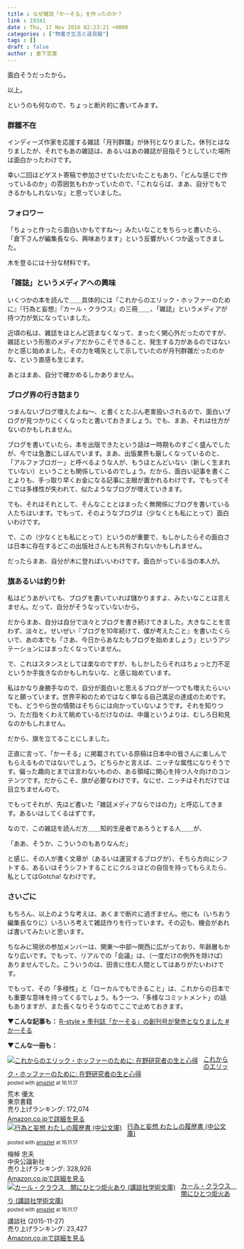 ```yaml
---
title : なぜ雑誌「かーそる」を作ったのか？
link : 19341
date : Thu, 17 Nov 2016 02:23:21 +0000
categories : ["物書き生活と道具箱"]
tags : []
draft : false
author : 倉下忠憲
---
```


面白そうだったから。

以上。

というのも何なので、ちょっと断片的に書いてみます。

<h3>群雛不在</h3>

インディーズ作家を応援する雑誌「月刊群雛」が休刊となりました。休刊とはなりましたが、それでもあの雑誌は、あるいはあの雑誌が目指そうとしていた場所は面白かったわけです。

幸い二回ほどゲスト寄稿で参加させていただいたこともあり、「どんな感じで作っているのか」の雰囲気もわかっていたので、「これならば、まあ、自分でもできるかもしれないな」と思っていました。

<h3>フォロワー</h3>

「ちょっと作ったら面白いかもですね〜」みたいなことをちらっと書いたら、「倉下さんが編集長なら、興味あります」という反響がいくつか返ってきました。

木を登るには十分な材料です。

<h3>「雑誌」というメディアへの興味</h3>

いくつかの本を読んで＿＿具体的には『これからのエリック・ホッファーのために』『行為と妄想』『カール・クラウス』の三冊＿＿、「雑誌」というメディアが持つ力が気になっていました。

近頃の私は、雑誌をほとんど読まなくなって、まったく関心外だったのですが、雑誌という形態のメディアだからこそできること、発生する力があるのではないかと感じ始めました。その力を嚆矢として示していたのが月刊群雛だったのかな、という直感も生じます。

あとはまあ、自分で確かめるしかありません。

<h3>ブログ界の行き詰まり</h3>

つまんないブログ増えたよね〜、と書くとたぶん老害扱いされるので、面白いブログが見つかりにくくなったと書いておきましょう。でも、まあ、それは仕方がないのかもしれません。

ブログを書いていたら、本を出版できたという話は一時期ものすごく盛んでしたが、今では急激にしぼんでいます。まあ、出版業界も厳しくなっているのと、「アルファブロガー」と呼べるような人が、もうほとんどいない（新しく生まれていない）ということも関係しているのでしょう。だから、面白い記事を書くことよりも、手っ取り早くお金になる記事に主眼が置かれるわけです。でもってそこでは多様性が失われて、似たようなブログが増えていきます。

でも、それはそれとして、そんなこととはまったく無関係にブログを書いている人たちはいます。でもって、そのようなブログは（少なくとも私にとって）面白いわけです。

で、この（少なくとも私にとって）というのが重要で、もしかしたらその面白さは日本に存在するどこの出版社さんとも共有されないかもしれません。

だったらまあ、自分が木に登ればいいわけです。面白がっている当の本人が。

<h3>旗あるいは釣り針</h3>

私はどうあがいても、ブログを書いていれば儲かりますよ、みたいなことは言えません。だって、自分がそうなっていないから。

だからまあ、自分は自分で淡々とブログを書き続けてきました。大きなことを言わず、淡々と。せいぜい『ブログを10年続けて、僕が考えたこと』を書いたくらいで、あの本でも「さあ、今日からあなたもブログを始めましょう」というアジテーションにはまったくなっていません。

で、これはスタンスとしては楽なのですが、もしかしたらそれはちょっと力不足というか手抜きなのかもしれないな、と感じ始めています。

私はかなり身勝手なので、自分が面白いと思えるブログが一つでも増えたらいいなと願っています。世界平和のためではなく単なる自己満足の達成のためです。でも、どうやら世の情勢はそちらには向かっていないようです。それを知りつつ、ただ指をくわえて眺めているだけなのは、中庸というよりは、むしろ日和見なのかもしれません。

だから、旗を立てることにしました。

正直に言って、「かーそる」に掲載されている原稿は日本中の皆さんに楽しんでもらえるものではないでしょう。どちらかと言えば、ニッチな属性になりそうです。偏った趣向とまでは言わないものの、ある領域に関心を持つ人々向けのコンテンツです。だからこそ、旗が必要なわけです。なにせ、ニッチはそれだけでは目立ちませんので。

でもってそれが、先ほど書いた「雑誌メディアならではの力」と呼応してきます。あるいはしてくるはずです。

なので、この雑誌を読んだ方＿＿知的生産者であろうとする人＿＿が、

「ああ、そうか、こういうのもありなんだ」

と感じ、その人が書く文章が（あるいは運営するブログが）、そちら方向にシフトする、あるいはそうシフトすることにクルミほどの自信を持ってもらえたら、私としてはGotcha! なわけです。

<h3>さいごに</h3>

もちろん、以上のような考えは、あくまで断片に過ぎません。他にも（いちおう編集長なりに）いろいろ考えて雑誌作りを行っています。その辺も、機会があれば書いてみたいと思います。

ちなみに現状の参加メンバーは、関東〜中部〜関西に広がっており、年齢層もかなり広いです。でもって、リアルでの「会議」は、（一度だけの例外を除けば）ありませんでした。こういうのは、田舎に住む人間としてはありがたいわけです。

でもって、その「多様性」と「ローカルでもできること」は、これからの日本でも重要な意味を持ってくるでしょう。もう一つ、「多様なコミットメント」の話もありますが、また長くなりそうなのでここで止めておきます。

<strong>▼こんな記事も：</strong>
<a href="https://rashita.net/blog/?p=19332">R-style » 季刊誌「かーそる」の創刊号が発売となりました #かーそる</a>

<strong>▼こんな一冊も：</strong>

<div class="amazlet-box" style="margin-bottom:0px;"><div class="amazlet-image" style="float:left;margin:0px 12px 1px 0px;"><a href="http://www.amazon.co.jp/exec/obidos/ASIN/4487809754/rashita1000-22/ref=nosim/" name="amazletlink" target="_blank"><img src="http://ecx.images-amazon.com/images/I/31%2B4nnrqIcL._SL160_.jpg" alt="これからのエリック・ホッファーのために: 在野研究者の生と心得" style="border: none;" /></a></div><div class="amazlet-info" style="line-height:120%; margin-bottom: 10px"><div class="amazlet-name" style="margin-bottom:10px;line-height:120%"><a href="http://www.amazon.co.jp/exec/obidos/ASIN/4487809754/rashita1000-22/ref=nosim/" name="amazletlink" target="_blank">これからのエリック・ホッファーのために: 在野研究者の生と心得</a><div class="amazlet-powered-date" style="font-size:80%;margin-top:5px;line-height:120%">posted with <a href="http://www.amazlet.com/" title="amazlet" target="_blank">amazlet</a> at 16.11.17</div></div><div class="amazlet-detail">荒木 優太 <br />東京書籍 <br />売り上げランキング: 172,074<br /></div><div class="amazlet-sub-info" style="float: left;"><div class="amazlet-link" style="margin-top: 5px"><a href="http://www.amazon.co.jp/exec/obidos/ASIN/4487809754/rashita1000-22/ref=nosim/" name="amazletlink" target="_blank">Amazon.co.jpで詳細を見る</a></div></div></div><div class="amazlet-footer" style="clear: left"></div></div>


<div class="amazlet-box" style="margin-bottom:0px;"><div class="amazlet-image" style="float:left;margin:0px 12px 1px 0px;"><a href="http://www.amazon.co.jp/exec/obidos/ASIN/412204006X/rashita1000-22/ref=nosim/" name="amazletlink" target="_blank"><img src="http://ecx.images-amazon.com/images/I/51ZTBAH1AHL._SL160_.jpg" alt="行為と妄想 わたしの履歴書 (中公文庫)" style="border: none;" /></a></div><div class="amazlet-info" style="line-height:120%; margin-bottom: 10px"><div class="amazlet-name" style="margin-bottom:10px;line-height:120%"><a href="http://www.amazon.co.jp/exec/obidos/ASIN/412204006X/rashita1000-22/ref=nosim/" name="amazletlink" target="_blank">行為と妄想 わたしの履歴書 (中公文庫)</a><div class="amazlet-powered-date" style="font-size:80%;margin-top:5px;line-height:120%">posted with <a href="http://www.amazlet.com/" title="amazlet" target="_blank">amazlet</a> at 16.11.17</div></div><div class="amazlet-detail">梅棹 忠夫 <br />中央公論新社 <br />売り上げランキング: 328,926<br /></div><div class="amazlet-sub-info" style="float: left;"><div class="amazlet-link" style="margin-top: 5px"><a href="http://www.amazon.co.jp/exec/obidos/ASIN/412204006X/rashita1000-22/ref=nosim/" name="amazletlink" target="_blank">Amazon.co.jpで詳細を見る</a></div></div></div><div class="amazlet-footer" style="clear: left"></div></div>

<div class="amazlet-box" style="margin-bottom:0px;"><div class="amazlet-image" style="float:left;margin:0px 12px 1px 0px;"><a href="http://www.amazon.co.jp/exec/obidos/ASIN/B0188IK74E/rashita1000-22/ref=nosim/" name="amazletlink" target="_blank"><img src="http://ecx.images-amazon.com/images/I/513C9rkxmAL._SL160_.jpg" alt="カール・クラウス　闇にひとつ炬火あり (講談社学術文庫)" style="border: none;" /></a></div><div class="amazlet-info" style="line-height:120%; margin-bottom: 10px"><div class="amazlet-name" style="margin-bottom:10px;line-height:120%"><a href="http://www.amazon.co.jp/exec/obidos/ASIN/B0188IK74E/rashita1000-22/ref=nosim/" name="amazletlink" target="_blank">カール・クラウス　闇にひとつ炬火あり (講談社学術文庫)</a><div class="amazlet-powered-date" style="font-size:80%;margin-top:5px;line-height:120%">posted with <a href="http://www.amazlet.com/" title="amazlet" target="_blank">amazlet</a> at 16.11.17</div></div><div class="amazlet-detail">講談社 (2015-11-27)<br />売り上げランキング: 23,427<br /></div><div class="amazlet-sub-info" style="float: left;"><div class="amazlet-link" style="margin-top: 5px"><a href="http://www.amazon.co.jp/exec/obidos/ASIN/B0188IK74E/rashita1000-22/ref=nosim/" name="amazletlink" target="_blank">Amazon.co.jpで詳細を見る</a></div></div></div><div class="amazlet-footer" style="clear: left"></div></div>

